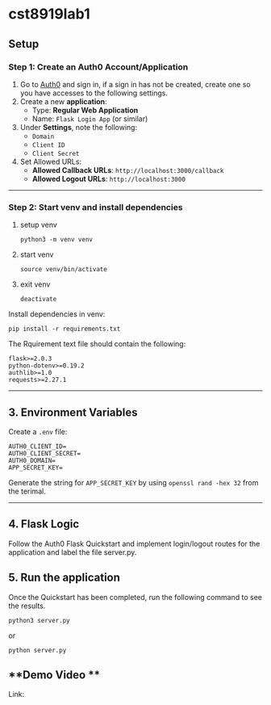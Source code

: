 # cst8919lab1

## Setup

### Step 1: Create an Auth0 Account/Application

1. Go to [Auth0](https://auth0.com/) and sign in, if a sign in has not be created, create one so you have accesses to the following settings.
2. Create a new **application**:
   - Type: **Regular Web Application**
   - Name: `Flask Login App` (or similar)
3. Under **Settings**, note the following:
   - `Domain`
   - `Client ID`
   - `Client Secret`
4. Set Allowed URLs:
   - **Allowed Callback URLs**: `http://localhost:3000/callback`
   - **Allowed Logout URLs**: `http://localhost:3000`

------

### Step 2: Start venv and install dependencies

1. setup venv

   ```
   python3 -m venv venv
   ```

2. start venv

   ```
   source venv/bin/activate
   ```

3. exit venv

   ```
   deactivate
   ```

Install dependencies in venv:

```
pip install -r requirements.txt
```

The Rquirement text file should contain the following:

```
flask>=2.0.3
python-dotenv>=0.19.2
authlib>=1.0
requests>=2.27.1
```

------

## **3. Environment Variables**

Create a `.env` file:

```
AUTH0_CLIENT_ID=
AUTH0_CLIENT_SECRET=
AUTH0_DOMAIN=
APP_SECRET_KEY=
```

Generate the string for `APP_SECRET_KEY` by using `openssl rand -hex 32` from the terimal.

------

## **4. Flask Logic**

Follow the Auth0 Flask Quickstart and implement login/logout routes for the application and label the file server.py.

## **5. Run the application**

Once the Quickstart has been completed, run the following command to see the results.

```
python3 server.py
```
or 
```
python server.py
```

## **Demo Video **
Link:
